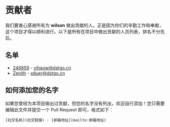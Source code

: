 # 贡献者

我们要衷心感谢所有为 **wilson** 做出贡献的人。正是因为你们的辛勤工作和奉献，这个项目才得以顺利进行。以下是所有在项目中做出贡献的人员列表，排名不分先后。

## 名单

- [246859](https://github.com/246859) - [yihaow@dstgo.cn](mailto:yihaow@dstgo.cn)
- [Zenith](https://github.com/Deep-Octopus) - [xduer@dstgo.cn](mailto:xduer@dstgo.cn)

## 如何添加您的名字

如果您曾经为本项目做出过贡献，但您的名字没有列出，欢迎自行添加！您只需要编辑此文件并提交一个 Pull Request 即可，格式如下：

```
[社交名称](社交链接) - [邮箱地址](mailto:邮箱地址)
```